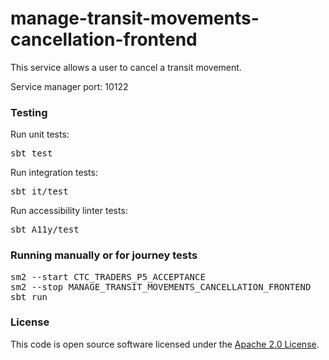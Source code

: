 
# manage-transit-movements-cancellation-frontend

This service allows a user to cancel a transit movement.

Service manager port: 10122

### Testing

Run unit tests:
<pre>sbt test</pre>  
Run integration tests:
<pre>sbt it/test</pre>
Run accessibility linter tests:
<pre>sbt A11y/test</pre>

### Running manually or for journey tests

<pre>
sm2 --start CTC_TRADERS_P5_ACCEPTANCE
sm2 --stop MANAGE_TRANSIT_MOVEMENTS_CANCELLATION_FRONTEND
sbt run
</pre>

### License

This code is open source software licensed under the [Apache 2.0 License]("http://www.apache.org/licenses/LICENSE-2.0.html").

